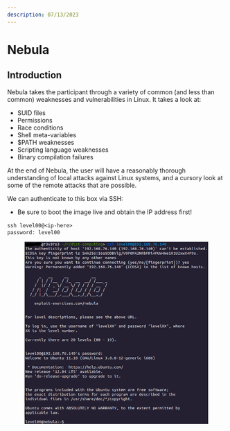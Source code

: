 ```yaml
---
description: 07/13/2023
---
```


# Nebula

## Introduction

Nebula takes the participant through a variety of common (and less than common) weaknesses and vulnerabilities in Linux. It takes a look at:

* SUID files
* Permissions
* Race conditions
* Shell meta-variables
* $PATH weaknesses
* Scripting language weaknesses
* Binary compilation failures

At the end of Nebula, the user will have a reasonably thorough understanding of local attacks against Linux systems, and a cursory look at some of the remote attacks that are possible.

We can authenticate to this box via SSH:

* Be sure to boot the image live and obtain the IP address first!

```
ssh level00@<ip-here>
password: level00
```

<figure><img src="../../../.gitbook/assets/image (2) (13).png" alt=""><figcaption></figcaption></figure>

